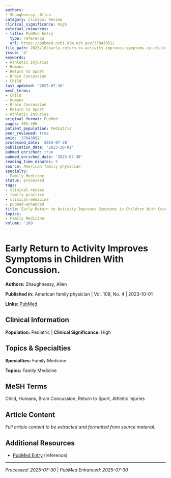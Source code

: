 ```yaml
---
authors:
- Shaughnessy, Allen
category: Clinical Review
clinical_significance: High
external_resources:
- title: PubMed Entry
  type: reference
  url: https://pubmed.ncbi.nlm.nih.gov/37843952/
file_path: 2023/10/early-return-to-activity-improves-symptoms-in-children-with.md
issue: '4'
keywords:
- Athletic Injuries
- Humans
- Return to Sport
- Brain Concussion
- Child
last_updated: '2025-07-30'
mesh_terms:
- Child
- Humans
- Brain Concussion
- Return to Sport
- Athletic Injuries
original_format: PubMed
pages: 405-406
patient_population: Pediatric
peer_reviewed: true
pmid: '37843952'
processed_date: '2025-07-30'
publication_date: '2023-10-01'
pubmed_enriched: true
pubmed_enriched_date: '2025-07-30'
reading_time_minutes: 5
source: American family physician
specialty:
- Family Medicine
status: processed
tags:
- clinical-review
- family-practice
- clinical-medicine
- pubmed-enhanced
title: Early Return to Activity Improves Symptoms in Children With Concussion.
topics:
- Family Medicine
volume: '108'
---
```


# Early Return to Activity Improves Symptoms in Children With Concussion.

**Authors:** Shaughnessy, Allen

**Published in:** American family physician | Vol. 108, No. 4 | 2023-10-01

**Links:** [PubMed](https://pubmed.ncbi.nlm.nih.gov/37843952/)

## Clinical Information

**Population:** Pediatric | **Clinical Significance:** High

## Topics & Specialties

**Specialties:** Family Medicine

**Topics:** Family Medicine

## MeSH Terms

Child, Humans, Brain Concussion, Return to Sport, Athletic Injuries

## Article Content

*Full article content to be extracted and formatted from source material.*

## Additional Resources

- [PubMed Entry](https://pubmed.ncbi.nlm.nih.gov/37843952/) (reference)

---

*Processed: 2025-07-30* | *PubMed Enhanced: 2025-07-30*
